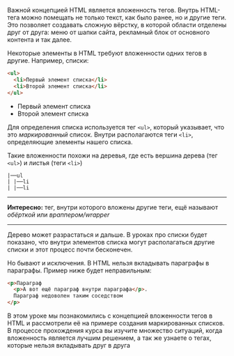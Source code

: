 
Важной концепцией HTML является вложенность тегов. Внутрь HTML-тега можно помещать не только текст, как было ранее, но и другие теги. Это позволяет создавать сложную вёрстку, в которой области отделены друг от друга: меню от шапки сайта, рекламный блок от основного контента и так далее.

Некоторые элементы в HTML требуют вложенности одних тегов в другие. Например, списки:

```html
<ul>
  <li>Первый элемент списка</li>
  <li>Второй элемент списка</li>
</ul>
```

<div class="hexlet-basics-example my-3">
  <ul class="m-0">
    <li>Первый элемент списка</li>
    <li>Второй элемент списка</li>
  </ul>
</div>

Для определения списка используется тег `<ul>`, который указывает, что это _маркированный_ список. Внутри располагаются теги `<li>`, определяющие элементы нашего списка.

Такие вложенности похожи на деревья, где есть вершина дерева (тег `<ul>`) и листья (теги `<li>`)

```text
|──ul
| |──li
| |──li
```

---

**Интересно:** тег, внутри которого вложены другие теги, ещё называют _обёрткой_ или _враппером/wrapper_

---

Дерево может разрастаться и дальше. В уроках про списки будет показано, что внутри элементов списка могут располагаться другие списки и этот процесс почти бесконечен.

Но бывают и исключения. В HTML нельзя вкладывать параграфы в параграфы. Пример ниже будет неправильным:

```html
<p>Параграф
  <p>А вот ещё параграф внутри параграфа</p>.
  Параграф недоволен таким соседством
</p>
```

В этом уроке мы познакомились с концепцией вложенности тегов в HTML и рассмотрели её на примере создания маркированных списков. В процессе прохождения курса вы изучите множество ситуаций, когда вложенность является лучшим решением, а так же узнаете о тегах, которые нельзя вкладывать друг в друга
